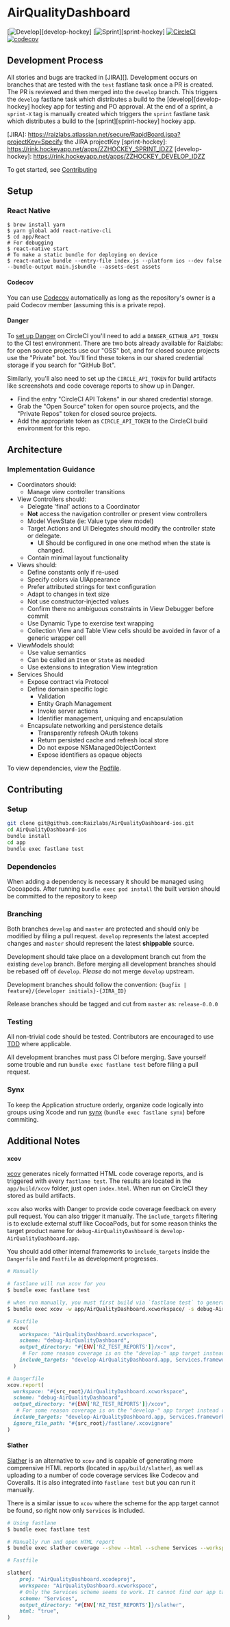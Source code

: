 # AirQualityDashboard

[![Develop](https://img.shields.io/badge/Hockey-Develop-green.svg)][develop-hockey]
[![Sprint](https://img.shields.io/badge/Hockey-Sprint-green.svg)][sprint-hockey]
[![CircleCI](https://circleci.com/gh/Raizlabs/raizlabs-ios/tree/develop.svg?style=shield&circle-token=ZZCIRCLE_PROJECT_STATUS_KEYZZ)][circle-ci] [![codecov](https://codecov.io/gh/Raizlabs/raizlabs-ios/branch/master/graph/badge.svg)](https://codecov.io/gh/Raizlabs/raizlabs-ios)

## Development Process
All stories and bugs are tracked in [JIRA][]. Development occurs on branches that are tested with the `test` fastlane task once a PR is created. The PR is reviewed and then merged into the `develop` branch. This triggers the `develop` fastlane task which distributes a build to the [develop][develop-hockey] hockey app for testing and PO approval. At the end of a sprint, a `sprint-X` tag is manually created which triggers the `sprint` fastlane task which distributes a build to the [sprint][sprint-hockey] hockey app.

[circle-ci]: https://circleci.com/gh/Raizlabs/AirQualityDashboard-ios
[JIRA]: https://raizlabs.atlassian.net/secure/RapidBoard.jspa?projectKey=Specify the JIRA projectKey
[sprint-hockey]: https://rink.hockeyapp.net/apps/ZZHOCKEY_SPRINT_IDZZ
[develop-hockey]: https://rink.hockeyapp.net/apps/ZZHOCKEY_DEVELOP_IDZZ

To get started, see [Contributing](#contributing)

## Setup

### React Native

```
$ brew install yarn
$ yarn global add react-native-cli
$ cd app/React
# For debugging
$ react-native start
# To make a static bundle for deploying on device
$ react-native bundle --entry-file index.js --platform ios --dev false --bundle-output main.jsbundle --assets-dest assets
```

#### Codecov

You can use [Codecov](https://codecov.io) automatically as long as the repository's owner is a paid Codecov member (assuming this is a private repo).

#### Danger

To [set up Danger](http://danger.systems/guides/getting_started.html) on CircleCI you'll need to add a `DANGER_GITHUB_API_TOKEN` to the CI test environment. There are two bots already available for Raizlabs: for open source projects use our "OSS" bot, and for closed source projects use the "Private" bot. You'll find these tokens in our shared credential storage if you search for "GitHub Bot".

Similarly, you'll also need to set up the `CIRCLE_API_TOKEN` for build artifacts like screenshots and code coverage reports to show up in Danger.

* Find the entry "CircleCI API Tokens" in our shared credential storage. 
* Grab the "Open Source" token for open source projects, and the "Private Repos" token for closed source projects.
* Add the appropriate token as `CIRCLE_API_TOKEN` to the CircleCI build environment for this repo.

## Architecture


### Implementation Guidance

- Coordinators should:
  - Manage view controller transitions
- View Controllers should:
  - Delegate 'final' actions to a Coordinator
  - **Not** access the navigation controller or present view controllers
  - Model ViewState (ie: Value type view model)
  - Target Actions and UI Delegates should modify the controller state or delegate.
    - UI Should be configured in one one method when the state is changed.
  - Contain minimal layout functionality
- Views should:
  - Define constants only if re-used
  - Specify colors via UIAppearance
  - Prefer attributed strings for text configuration
  - Adapt to changes in text size
  - Not use constructor-injected values
  - Confirm there no ambiguous constraints in View Debugger before commit
  - Use Dynamic Type to exercise text wrapping
  - Collection View and Table View cells should be avoided in favor of a generic wrapper cell
- ViewModels should:
  - Use value semantics
  - Can be called an `Item` or `State` as needed
  - Use extensions to integration View integration
- Services Should
  - Expose contract via Protocol
  - Define domain specific logic
    - Validation
    - Entity Graph Management
    - Invoke server actions
    - Identifier management, uniquing and encapsulation
  - Encapsulate networking and persistence details
    - Transparently refresh OAuth tokens
    - Return persisted cache and refresh local store
    - Do not expose NSManagedObjectContext
    - Expose identifiers as opaque objects

To view dependencies, view the [Podfile](app/Podfile).

## Contributing

### Setup
```bash
git clone git@github.com:Raizlabs/AirQualityDashboard-ios.git
cd AirQualityDashboard-ios
bundle install
cd app
bundle exec fastlane test
```

### Dependencies
When adding a dependency is necessary it should be managed using Cocoapods. After running `bundle exec pod install` the built version should be committed to the repository to keep

### Branching

Both branches `develop` and `master` are protected and should only be modified by filing a pull request. `develop` represents the latest accepted changes and `master` should represent the latest **shippable** source.

Development should take place on a development branch cut from the existing `develop` branch. Before merging all development branches should be rebased off of `develop`. _Please_ do not merge `develop` upstream.

Development branches should follow the convention:
`{bugfix | feature}/{developer initials}-{JIRA_ID}`

Release branches should be tagged and cut from `master` as:
`release-0.0.0`

### Testing

All non-trivial code should be tested. Contributors are encouraged to use [TDD](https://en.wikipedia.org/wiki/Test-driven_development) where applicable.

All development branches must pass CI before merging. Save yourself some trouble and run `bundle exec fastlane test` before filing a pull request.

### Synx
To keep the Application structure orderly, organize code logically into groups using Xcode and run [synx](https://github.com/venmo/synx) (`bundle exec fastlane synx`) before commiting.

## Additional Notes

#### xcov

[xcov](https://github.com/nakiostudio/xcov) generates nicely formatted HTML code coverage reports, and is triggered with every `fastlane test`. The results are located in the `app/build/xcov` folder, just open `index.html`. When run on CircleCI they stored as build artifacts.

`xcov` also works with Danger to provide code coverage feedback on every pull request. You can also trigger it manually. The `include_targets` filtering is to exclude external stuff like CocoaPods, but for some reason thinks the target product name for `debug-AirQualityDashboard` is `develop-AirQualityDashboard.app`. 

You should add other internal frameworks to `include_targets` inside the `Dangerfile` and `Fastfile` as development progresses.

```bash
# Manually

# fastlane will run xcov for you
$ bundle exec fastlane test

# when run manually, you must first build via `fastlane test` to generate Xcode's internal code coverage reports
$ bundle exec xcov -w app/AirQualityDashboard.xcworkspace/ -s debug-AirQualityDashboard --include_targets "develop-AirQualityDashboard.app, Services.framework" -o app/build/xcov
```

```ruby
# Fastfile
  xcov(
    workspace: "AirQualityDashboard.xcworkspace",
    scheme: "debug-AirQualityDashboard",
    output_directory: "#{ENV['RZ_TEST_REPORTS']}/xcov",
     # For some reason coverage is on the "develop-" app target instead of "debug-"
    include_targets: "develop-AirQualityDashboard.app, Services.framework",
  )
```

```ruby
# Dangerfile
xcov.report(
  workspace: "#{src_root}/AirQualityDashboard.xcworkspace",
  scheme: "debug-AirQualityDashboard",
  output_directory: "#{ENV['RZ_TEST_REPORTS']}/xcov",
   # For some reason coverage is on the "develop-" app target instead of "debug-"
  include_targets: "develop-AirQualityDashboard.app, Services.framework",
  ignore_file_path: "#{src_root}/fastlane/.xcovignore"
) 
```

#### Slather

[Slather](https://github.com/SlatherOrg/slather) is an alternative to `xcov` and is capable of generating more comprensive HTML reports (located in `app/build/slather`), as well as uploading to a number of code coverage services like Codecov and  Coveralls. It is also integrated into `fastlane test` but you can run it manually.

There is a similar issue to `xcov` where the scheme for the app target cannot be found, so right now only `Services` is included.

```bash
# Using fastlane
$ bundle exec fastlane test

# Manually run and open HTML report
$ bundle exec slather coverage --show --html --scheme Services --workspace app/AirQualityDashboard.xcworkspace/ --output-directory app/build/slather app/AirQualityDashboard.xcodeproj/
```

```ruby
# Fastfile

slather(
	proj: "AirQualityDashboard.xcodeproj",
	workspace: "AirQualityDashboard.xcworkspace",
	# Only the Services scheme seems to work. It cannot find our app target schemes. 
	scheme: "Services",
	output_directory: "#{ENV['RZ_TEST_REPORTS']}/slather",
	html: "true",
)
```
